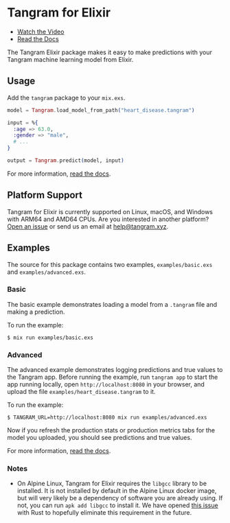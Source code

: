 # Tangram for Elixir

- [Watch the Video](https://www.tangram.xyz)
- [Read the Docs](https://www.tangram.xyz/docs)

The Tangram Elixir package makes it easy to make predictions with your Tangram machine learning model from Elixir.

## Usage

Add the `tangram` package to your `mix.exs`.

```elixir
model = Tangram.load_model_from_path("heart_disease.tangram")

input = %{
  :age => 63.0,
  :gender => "male",
  # ...
}

output = Tangram.predict(model, input)
```

For more information, [read the docs](https://www.tangram.xyz/docs).

## Platform Support

Tangram for Elixir is currently supported on Linux, macOS, and Windows with ARM64 and AMD64 CPUs. Are you interested in another platform? [Open an issue](https://github.com/tangramxyz/tangram/issues/new) or send us an email at [help@tangram.xyz](mailto:help@tangram.xyz).

## Examples

The source for this package contains two examples, `examples/basic.exs` and `examples/advanced.exs`.

### Basic

The basic example demonstrates loading a model from a `.tangram` file and making a prediction.

To run the example:

```
$ mix run examples/basic.exs
```

### Advanced

The advanced example demonstrates logging predictions and true values to the Tangram app. Before running the example, run `tangram app` to start the app running locally, open `http://localhost:8080` in your browser, and upload the file `examples/heart_disease.tangram` to it.

To run the example:

```
$ TANGRAM_URL=http://localhost:8080 mix run examples/advanced.exs
```

Now if you refresh the production stats or production metrics tabs for the model you uploaded, you should see predictions and true values.

For more information, [read the docs](https://www.tangram.xyz/docs).

### Notes

- On Alpine Linux, Tangram for Elixir requires the `libgcc` library to be installed. It is not installed by default in the Alpine Linux docker image, but will very likely be a dependency of software you are already using. If not, you can run `apk add libgcc` to install it. We have opened [this issue](https://github.com/rust-lang/rust/issues/82521) with Rust to hopefully eliminate this requirement in the future.
